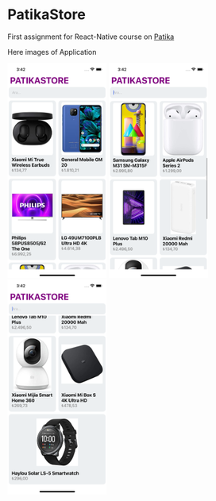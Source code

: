 # PatikaStore
First assignment for React-Native course on [Patika](https://app.patika.dev)

Here images of Application

<img src="https://github.com/bariskndmr/PatikaStore/blob/master/assets/ss1.png" width="200px" />
<img src="https://github.com/bariskndmr/PatikaStore/blob/master/assets/ss2.png" width="200px" />
<img src="https://github.com/bariskndmr/PatikaStore/blob/master/assets/ss3.png" width="200px" />

